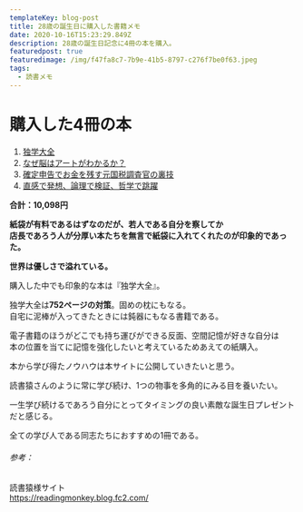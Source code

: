 ```yaml
---
templateKey: blog-post
title: 28歳の誕生日に購入した書籍メモ
date: 2020-10-16T15:23:29.849Z
description: 28歳の誕生日記念に4冊の本を購入。
featuredpost: true
featuredimage: /img/f47fa8c7-7b9e-41b5-8797-c276f7be0f63.jpeg
tags:
  - 読書メモ
---
```

# 購入した4冊の本

1. [独学大全](https://amzn.to/2T14lEX)　
2. [なぜ脳はアートがわかるか？](https://amzn.to/3lUNi3P)　
3. [確定申告でお金を残す元国税調査官の裏技](https://amzn.to/345fVVV)
4. [直感で発想、論理で検証、哲学で跳躍](https://amzn.to/2Hbpqdh)



**合計：10,098円**

**紙袋が有料であるはずなのだが、若人である自分を察してか**\
**店長であろう人が分厚い本たちを無言で紙袋に入れてくれたのが印象的であった。**

**世界は優しさで溢れている。**

購入した中でも印象的な本は『独学大全』。

独学大全は**752ページの対策**。固めの枕にもなる。\
自宅に泥棒が入ってきたときには鈍器にもなる書籍である。

電子書籍のほうがどこでも持ち運びができる反面、空間記憶が好きな自分は\
本の位置を当てに記憶を強化したいと考えているためあえての紙購入。

本から学び得たノウハウは本サイトに公開していきたいと思う。

読書猿さんのように常に学び続け、1つの物事を多角的にみる目を養いたい。

一生学び続けるであろう自分にとってタイミングの良い素敵な誕生日プレゼントだと感じる。

全ての学び人である同志たちにおすすめの1冊である。



###### 参考：

読書猿様サイト\
https://readingmonkey.blog.fc2.com/